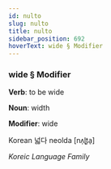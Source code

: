 ```yaml
---
id: nulto
slug: nulto
title: nulto
sidebar_position: 692
hoverText: wide § Modifier
---
```


### wide § Modifier

**Verb**: to be wide

**Noun**: width

**Modifier**: wide

Korean 넓다 neolda [nʌ̹ɭt͈a̠]

*Koreic Language Family*